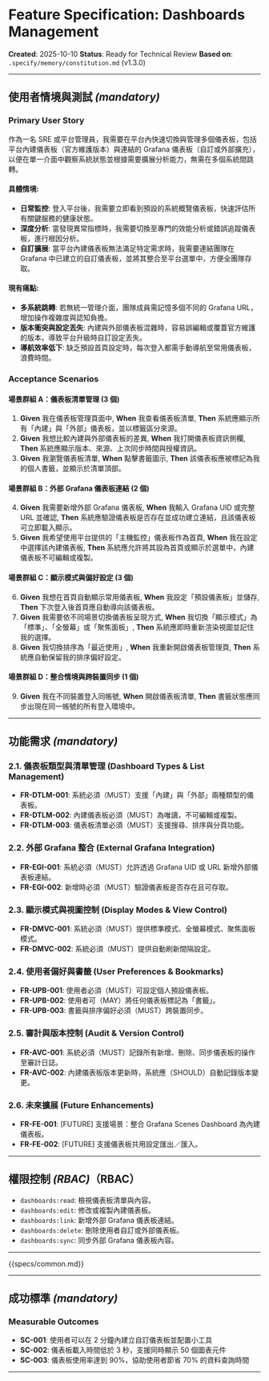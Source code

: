 # Feature Specification: Dashboards Management

**Created**: 2025-10-10
**Status**: Ready for Technical Review
**Based on**: `.specify/memory/constitution.md` (v1.3.0)

---

## 使用者情境與測試 *(mandatory)*

### Primary User Story
作為一名 SRE 或平台管理員，我需要在平台內快速切換與管理多個儀表板，包括平台內建儀表板（官方維護版本）與連結的 Grafana 儀表板（自訂或外部擴充），以便在單一介面中觀察系統狀態並根據需要擴展分析能力，無需在多個系統間跳轉。

#### 具體情境:
- **日常監控**: 登入平台後，我需要立即看到預設的系統概覽儀表板，快速評估所有關鍵服務的健康狀態。
- **深度分析**: 當發現異常指標時，我需要切換至專門的效能分析或錯誤追蹤儀表板，進行根因分析。
- **自訂擴展**: 當平台內建儀表板無法滿足特定需求時，我需要連結團隊在 Grafana 中已建立的自訂儀表板，並將其整合至平台選單中，方便全團隊存取。

#### 現有痛點:
- **多系統跳轉**: 若無統一管理介面，團隊成員需記憶多個不同的 Grafana URL，增加操作複雜度與認知負擔。
- **版本衝突與設定丟失**: 內建與外部儀表板混雜時，容易誤編輯或覆蓋官方維護的版本，導致平台升級時自訂設定丟失。
- **導航效率低下**: 缺乏預設首頁設定時，每次登入都需手動導航至常用儀表板，浪費時間。

### Acceptance Scenarios

#### 場景群組 A：儀表板清單管理 (3 個)
1.  **Given** 我在儀表板管理頁面中, **When** 我查看儀表板清單, **Then** 系統應顯示所有「內建」與「外部」儀表板，並以標籤區分來源。
2.  **Given** 我想比較內建與外部儀表板的差異, **When** 我打開儀表板資訊側欄, **Then** 系統應顯示版本、來源、上次同步時間與授權資訊。
3.  **Given** 我瀏覽儀表板清單, **When** 點擊書籤圖示, **Then** 該儀表板應被標記為我的個人書籤，並顯示於清單頂部。

#### 場景群組 B：外部 Grafana 儀表板連結 (2 個)
4.  **Given** 我需要新增外部 Grafana 儀表板, **When** 我輸入 Grafana UID 或完整 URL 並確認, **Then** 系統應驗證儀表板是否存在並成功建立連結，且該儀表板可立即載入顯示。
5.  **Given** 我希望使用平台提供的「主機監控」儀表板作為首頁, **When** 我在設定中選擇該內建儀表板, **Then** 系統應允許將其設為首頁或顯示於選單中，內建儀表板不可編輯或複製。

#### 場景群組 C：顯示模式與偏好設定 (3 個)
6.  **Given** 我想在首頁自動顯示常用儀表板, **When** 我設定「預設儀表板」並儲存, **Then** 下次登入後首頁應自動導向該儀表板。
7.  **Given** 我需要依不同場景切換儀表板呈現方式, **When** 我切換「顯示模式」為「標準」、「全螢幕」或「聚焦面板」, **Then** 系統應即時重新渲染視圖並記住我的選擇。
8.  **Given** 我切換排序為「最近使用」, **When** 我重新開啟儀表板管理頁, **Then** 系統應自動保留我的排序偏好設定。

#### 場景群組 D：整合情境與跨裝置同步 (1 個)
9.  **Given** 我在不同裝置登入同帳號, **When** 開啟儀表板清單, **Then** 書籤狀態應同步出現在同一帳號的所有登入環境中。

---

## 功能需求 *(mandatory)*

### 2.1. 儀表板類型與清單管理 (Dashboard Types & List Management)
- **FR-DTLM-001**: 系統必須（MUST）支援「內建」與「外部」兩種類型的儀表板。
- **FR-DTLM-002**: 內建儀表板必須（MUST）為唯讀，不可編輯或複製。
- **FR-DTLM-003**: 儀表板清單必須（MUST）支援搜尋、排序與分頁功能。

### 2.2. 外部 Grafana 整合 (External Grafana Integration)
- **FR-EGI-001**: 系統必須（MUST）允許透過 Grafana UID 或 URL 新增外部儀表板連結。
- **FR-EGI-002**: 新增時必須（MUST）驗證儀表板是否存在且可存取。

### 2.3. 顯示模式與視圖控制 (Display Modes & View Control)
- **FR-DMVC-001**: 系統必須（MUST）提供標準模式、全螢幕模式、聚焦面板模式。
- **FR-DMVC-002**: 系統必須（MUST）提供自動刷新間隔設定。

### 2.4. 使用者偏好與書籤 (User Preferences & Bookmarks)
- **FR-UPB-001**: 使用者必須（MUST）可設定個人預設儀表板。
- **FR-UPB-002**: 使用者可（MAY）將任何儀表板標記為「書籤」。
- **FR-UPB-003**: 書籤與排序偏好必須（MUST）跨裝置同步。

### 2.5. 審計與版本控制 (Audit & Version Control)
- **FR-AVC-001**: 系統必須（MUST）記錄所有新增、刪除、同步儀表板的操作至審計日誌。
- **FR-AVC-002**: 內建儀表板版本更新時，系統應（SHOULD）自動記錄版本變更。

### 2.6. 未來擴展 (Future Enhancements)
- **FR-FE-001**: [FUTURE] 支援場景：整合 Grafana Scenes Dashboard 為內建儀表板。
- **FR-FE-002**: [FUTURE] 支援儀表板共用設定匯出／匯入。

---

## 權限控制 *(RBAC)*（RBAC）
- `dashboards:read`: 檢視儀表板清單與內容。
- `dashboards:edit`: 修改或複製內建儀表板。
- `dashboards:link`: 新增外部 Grafana 儀表板連結。
- `dashboards:delete`: 刪除使用者自訂或外部儀表板。
- `dashboards:sync`: 同步外部 Grafana 儀表板內容。

---

{{specs/common.md}}

---

## 成功標準 *(mandatory)*

### Measurable Outcomes

- **SC-001**: 使用者可以在 2 分鐘內建立自訂儀表板並配置小工具
- **SC-002**: 儀表板載入時間低於 3 秒，支援同時顯示 50 個圖表元件
- **SC-003**: 儀表板使用率達到 90%，協助使用者節省 70% 的資料查詢時間

---

